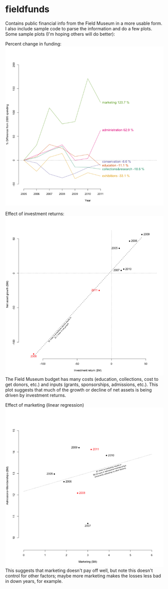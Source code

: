 fieldfunds
==========

Contains public financial info from the Field Museum in a more usable form. I also include sample code to parse the information and do a few plots. Some sample plots (I'm hoping others will do better):

Percent change in funding:
[![Percent change in funding](https://github.com/bomeara/fieldfunds/blob/master/PercentSpendingChange.png?raw=true)](#percentchange)

Effect of investment returns:
[![Investment returns](https://github.com/bomeara/fieldfunds/blob/master/AssetsVsInvestment.png?raw=true)](#investment)
The Field Museum budget has many costs (education, collections, cost to get donors, etc.) and inputs (grants, sponsorships, admissions, etc.). This plot suggests that much of the growth or decline of net assets is being driven by investment returns.


Effect of marketing (linear regression)
[![Marketing impact](https://github.com/bomeara/fieldfunds/blob/master/MarketingImpact.png?raw=true)](#marketing)
This suggests that marketing doesn't pay off well, but note this doesn't control for other factors; maybe more marketing makes the losses less bad in down years, for example.


